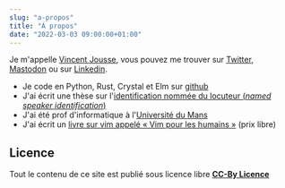 ```yaml
---
slug: "a-propos"
title: "À propos"
date: "2022-03-03 09:00:00+01:00"
---
```


Je m'appelle [Vincent Jousse](https://twitter.com/vjousse), vous pouvez me trouver sur [Twitter](https://twitter.com/vjousse), [Mastodon](https://mamot.fr/@vjousse) ou sur [Linkedin](https://www.linkedin.com/in/vincent-jousse-798b1a11/).


- Je code en Python, Rust, Crystal et Elm sur [github](https://github.com/vjousse/)
- J'ai écrit une thèse sur l'[identification nommée du locuteur (_named speaker identification_)](/research)
- J'ai été prof d'informatique à l'[Université du Mans](http://www.univ-lemans.fr/)
- J'ai écrit un [livre sur vim appelé « Vim pour les humains »](https://vimebook.com) (prix libre)


## Licence

Tout le contenu de ce site est publié sous licence libre <a href="https://creativecommons.org/licenses/by/4.0/" target="_blank"><strong>CC-By Licence</strong></a>


